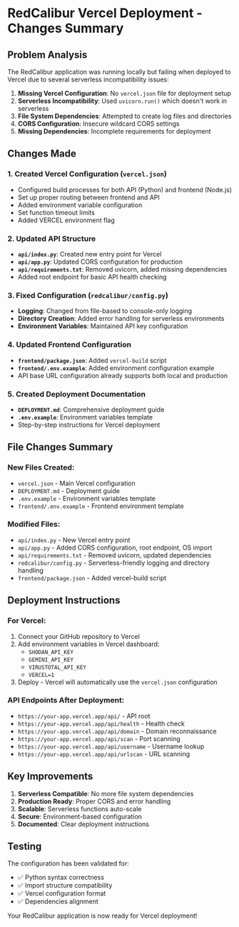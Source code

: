 # RedCalibur Vercel Deployment - Changes Summary

## Problem Analysis
The RedCalibur application was running locally but failing when deployed to Vercel due to several serverless incompatibility issues:

1. **Missing Vercel Configuration**: No `vercel.json` file for deployment setup
2. **Serverless Incompatibility**: Used `uvicorn.run()` which doesn't work in serverless
3. **File System Dependencies**: Attempted to create log files and directories
4. **CORS Configuration**: Insecure wildcard CORS settings
5. **Missing Dependencies**: Incomplete requirements for deployment

## Changes Made

### 1. Created Vercel Configuration (`vercel.json`)
- Configured build processes for both API (Python) and frontend (Node.js)
- Set up proper routing between frontend and API
- Added environment variable configuration
- Set function timeout limits
- Added VERCEL environment flag

### 2. Updated API Structure
- **`api/index.py`**: Created new entry point for Vercel
- **`api/app.py`**: Updated CORS configuration for production
- **`api/requirements.txt`**: Removed uvicorn, added missing dependencies
- Added root endpoint for basic API health checking

### 3. Fixed Configuration (`redcalibur/config.py`)
- **Logging**: Changed from file-based to console-only logging
- **Directory Creation**: Added error handling for serverless environments
- **Environment Variables**: Maintained API key configuration

### 4. Updated Frontend Configuration
- **`frontend/package.json`**: Added `vercel-build` script
- **`frontend/.env.example`**: Added environment configuration example
- API base URL configuration already supports both local and production

### 5. Created Deployment Documentation
- **`DEPLOYMENT.md`**: Comprehensive deployment guide
- **`.env.example`**: Environment variables template
- Step-by-step instructions for Vercel deployment

## File Changes Summary

### New Files Created:
- `vercel.json` - Main Vercel configuration
- `DEPLOYMENT.md` - Deployment guide
- `.env.example` - Environment variables template
- `frontend/.env.example` - Frontend environment template

### Modified Files:
- `api/index.py` - New Vercel entry point
- `api/app.py` - Added CORS configuration, root endpoint, OS import
- `api/requirements.txt` - Removed uvicorn, updated dependencies
- `redcalibur/config.py` - Serverless-friendly logging and directory handling
- `frontend/package.json` - Added vercel-build script

## Deployment Instructions

### For Vercel:
1. Connect your GitHub repository to Vercel
2. Add environment variables in Vercel dashboard:
   - `SHODAN_API_KEY`
   - `GEMINI_API_KEY` 
   - `VIRUSTOTAL_API_KEY`
   - `VERCEL=1`
3. Deploy - Vercel will automatically use the `vercel.json` configuration

### API Endpoints After Deployment:
- `https://your-app.vercel.app/api/` - API root
- `https://your-app.vercel.app/api/health` - Health check
- `https://your-app.vercel.app/api/domain` - Domain reconnaissance
- `https://your-app.vercel.app/api/scan` - Port scanning
- `https://your-app.vercel.app/api/username` - Username lookup
- `https://your-app.vercel.app/api/urlscan` - URL scanning

## Key Improvements

1. **Serverless Compatible**: No more file system dependencies
2. **Production Ready**: Proper CORS and error handling
3. **Scalable**: Serverless functions auto-scale
4. **Secure**: Environment-based configuration
5. **Documented**: Clear deployment instructions

## Testing
The configuration has been validated for:
- ✅ Python syntax correctness
- ✅ Import structure compatibility
- ✅ Vercel configuration format
- ✅ Dependencies alignment

Your RedCalibur application is now ready for Vercel deployment!